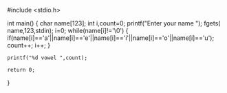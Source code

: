 #include <stdio.h>


int main()
{
  char name[123];
   int i,count=0;
    printf("Enter your name ");
    fgets( name,123,stdin);
    i=0;
    while(name[i]!='\0')
    {
        if(name[i]=='a'||name[i]=='e'||name[i]=='i'||name[i]=='o'||name[i]=='u');
        count++;
        i++;
    }
    

    printf("%d vowel ",count);

    return 0;
}

